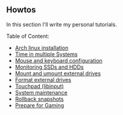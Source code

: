 ## Howtos

In this section I'll write my personal tutorials.

Table of Content:

- [Arch linux installation](arch-linux-installation.md)
- [Time in multiple Systems](time-in-multiple-systems.md)
- [Mouse and keyboard configuration](mouse-and-keyboard-configuration.md)
- [Monitoring SSDs and HDDs](monitoring-ssds-and-hdds.md)
- [Mount and umount external drives](mount-and-unmount-external-drives.md)
- [Format external drives](format-external-drives.md)
- [Touchpad (libinput)](touchpad-configuration.md)
- [System maintenance](system-maintenance.md)
- [Rollback snapshots](rollback-snapshots.md)
- [Prepare for Gaming](prepare-machine-for-gaming.md)
